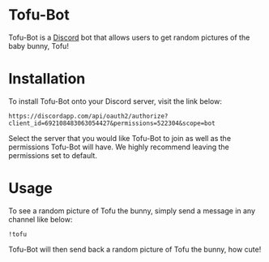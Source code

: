# Tofu-Bot

Tofu-Bot is a [Discord](https://discordapp.com/) bot that allows users to get random pictures of the baby bunny, Tofu!

# Installation

To install Tofu-Bot onto your Discord server, visit the link below:
```
https://discordapp.com/api/oauth2/authorize?client_id=692108483063054427&permissions=522304&scope=bot
```
Select the server that you would like Tofu-Bot to join as well as the permissions Tofu-Bot will have. We highly recommend leaving the permissions set to default.

# Usage

To see a random picture of Tofu the bunny, simply send a message in any channel like below:
```
!tofu
```
Tofu-Bot will then send back a random picture of Tofu the bunny, how cute!
